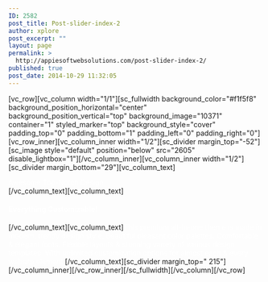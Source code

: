 ```yaml
---
ID: 2582
post_title: Post-slider-index-2
author: xplore
post_excerpt: ""
layout: page
permalink: >
  http://appiesoftwebsolutions.com/post-slider-index-2/
published: true
post_date: 2014-10-29 11:32:05
---
```

[vc_row][vc_column width="1/1"][sc_fullwidth background_color="#f1f5f8" background_position_horizontal="center" background_position_vertical="top" background_image="10371" container="1" styled_marker="top" background_style="cover" padding_top="0" padding_bottom="1" padding_left="0" padding_right="0"][vc_row_inner][vc_column_inner width="1/2"][sc_divider margin_top="-52"][sc_image style="default" position="below" src="2605" disable_lightbox="1"][/vc_column_inner][vc_column_inner width="1/2"][sc_divider margin_bottom="29"][vc_column_text]
<div class="title-h1" style="line-height: 1.15;"><span style="color: #ffffff;">Awesome
Top-Notch</span> <span style="color: #ffffff;">Design</span></div>
[/vc_column_text][vc_column_text]
<h4><span style="color: #ffffff;">Everything Customizable!</span></h4>
[/vc_column_text][vc_column_text]<span style="color: #ffffff;">This premium all-in-one theme is made in modern, trendy design style. Beautiful pleasant color palettes. Comfortable &amp; elegant fonts. Flexible layouts &amp; stunning variety of various design templates. With unlimited customization options for almost each &amp; every website element.</span>[/vc_column_text][sc_divider margin_top=" 215"][/vc_column_inner][/vc_row_inner][/sc_fullwidth][/vc_column][/vc_row]